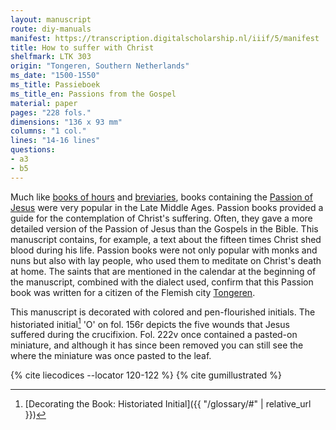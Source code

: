 ```yaml
---
layout: manuscript
route: diy-manuals
manifest: https://transcription.digitalscholarship.nl/iiif/5/manifest
title: How to suffer with Christ
shelfmark: LTK 303
origin: "Tongeren, Southern Netherlands"
ms_date: "1500-1550"
ms_title: Passieboek
ms_title_en: Passions from the Gospel
material: paper
pages: "228 fols."
dimensions: "136 x 93 mm"
columns: "1 col."
lines: "14-16 lines"
questions:
- a3
- b5
---
```


Much like [books of hours](https://en.wikipedia.org/wiki/Book_of_hours)
and [breviaries](https://en.wikipedia.org/wiki/Breviary), books
containing the [Passion of
Jesus](https://en.wikipedia.org/wiki/The_gospel) were very popular in
the Late Middle Ages. Passion books provided a guide for the
contemplation of Christ's suffering. Often, they gave a more detailed
version of the Passion of Jesus than the Gospels in the Bible. This
manuscript contains, for example, a text about the fifteen times Christ
shed blood during his life. Passion books were not only popular with
monks and nuns but also with lay people, who used them to meditate on
Christ's death at home. The saints that are mentioned in the calendar at
the beginning of the manuscript, combined with the dialect used, confirm
that this Passion book was written for a citizen of the Flemish city
[Tongeren](https://en.wikipedia.org/wiki/Tongeren).

This manuscript is decorated with colored and pen-flourished initials.
The historiated initial[^1] 'O' on fol. 156r depicts the five wounds that
Jesus suffered during the crucifixion. Fol. 222v once contained a
pasted-on miniature, and although it has since been removed you can
still see the where the miniature was once pasted to the leaf.

[^1]: [Decorating the Book: Historiated Initial]({{ "/glossary/#" | relative_url }})

{% cite liecodices --locator 120-122 %}
{% cite gumillustrated %}
